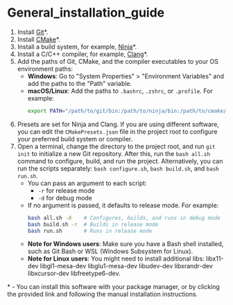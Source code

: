 # General_installation_guide

1) Install [Git](https://git-scm.com/downloads)*.
2) Install [CMake](https://cmake.org/download/)*.
3) Install a build system, for example, [Ninja](https://github.com/ninja-build/ninja/releases)*.
4) Install a C/C++ compiler, for example, [Clang](https://github.com/llvm/llvm-project/releases)*.
5) Add the paths of Git, CMake, and the compiler executables to your OS environment paths:
   - **Windows**: Go to "System Properties" > "Environment Variables" and add the paths to the "Path" variable.
   - **macOS/Linux**: Add the paths to `.bashrc`, `.zshrc`, or `.profile`. For example:
     ```bash
     export PATH="/path/to/git/bin:/path/to/ninja/bin:/path/to/cmake/bin:/path/to/clang/bin:$PATH"
     ```
6) Presets are set for Ninja and Clang. If you are using different software, you can edit the `CMakePresets.json` file in the project root to configure your preferred build system or compiler.
7) Open a terminal, change the directory to the project root, and run `git init` to initialize a new Git repository. After this, run the `bash all.sh` command to configure, build, and run the project. Alternatively, you can run the scripts separately: `bash configure.sh`, `bash build.sh`, and `bash run.sh`.
   - You can pass an argument to each script:
     - `-r` for release mode
     - `-d` for debug mode
   - If no argument is passed, it defaults to release mode. For example:
     ```bash
     bash all.sh -d    # Configures, builds, and runs in debug mode
     bash build.sh -r  # Builds in release mode
     bash run.sh       # Runs in release mode
     ```
   - **Note for Windows users**: Make sure you have a Bash shell installed, such as Git Bash or WSL (Windows Subsystem for Linux).
   - **Note for Linux users**: You might need to install additional libs: libx11-dev libgl1-mesa-dev libglu1-mesa-dev libudev-dev libxrandr-dev libxcursor-dev libfreetype6-dev.

\* \- You can install this software with your package manager, or by clicking the provided link and following the manual installation instructions.

